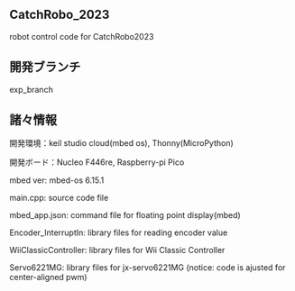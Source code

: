 ## **CatchRobo_2023**
robot control code for CatchRobo2023

## 開発ブランチ
exp_branch

## 諸々情報
開発環境：keil studio cloud(mbed os), Thonny(MicroPython)

開発ボード：Nucleo F446re, Raspberry-pi Pico

mbed ver: mbed-os 6.15.1

main.cpp: source code file

mbed_app.json: command file for floating point display(mbed)

Encoder_InterruptIn: library files for reading encoder value

WiiClassicController: library files for Wii Classic Controller

Servo6221MG: library files for jx-servo6221MG (notice: code is ajusted for center-aligned pwm)
